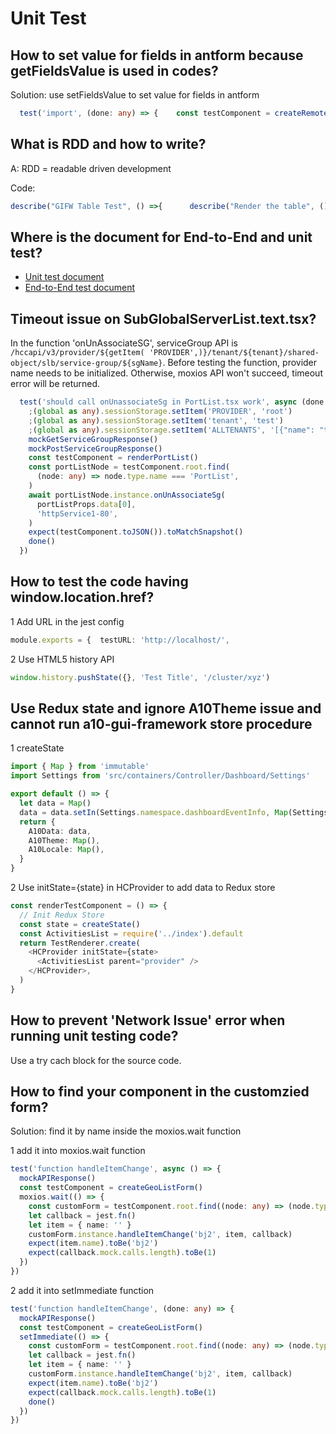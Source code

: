 # Unit Test

## How to set value for fields in antform because getFieldsValue is used in codes?

Solution: use setFieldsValue to set value for fields in antform

```typescript
  test('import', (done: any) => {    const testComponent = createRemoteImportForm()    const form = testComponent.root.find(      (node: any) => (node.type as any).name === 'RemoteImportForm',    )    form.instance.props.form.setFieldsValue(getFieldsValueImport)    setImmediate(() => {      form.instance.handleImport()      moxios.wait(() => {        expect(form.instance.props.onClose.mock.calls.length).toBe(1)        done()      })    })  })
```

## What is RDD and how to write?

A: RDD = readable driven development

Code:

```typescript
describe("GIFW Table Test", () =>{      describe("Render the table", () =>{            it("Render Column A", () => {});            .....            it("Render Operation Actions", () => {});      });​      describe("Operate the Table", () =>{            it("Click Delete Button", () => {});            .....            it("Search Filter.", () => {});      });​});
```

## Where is the document for End-to-End and unit test?

* [Unit test document](https://teams.microsoft.com/_#/docx/viewer/teams/https%3A~2F~2Fa10networks.sharepoint.com~2Fsites~2FGUIFuture~2FShared%20Documents~2FGeneral~2Fauto-test~2Funittest_handbook.docx?threadId=19%3Ae81ccb01ec2e48f9b6f4fd21da53fad6%40thread.skype&baseUrl=https%3A~2F~2Fa10networks.sharepoint.com~2Fsites~2FGUIFuture&fileId=ED9FF30D-80C8-4C55-A08E-A6C7D3C378DB&ctx=files&viewerAction=view)​
* [End-to-End test document](https://teams.microsoft.com/_#/docx/viewer/teams/https%3A~2F~2Fa10networks.sharepoint.com~2Fsites~2FGUIFuture~2FShared%20Documents~2FGeneral~2Fauto-test~2Fe2etest_handbook.docx?threadId=19%3Ae81ccb01ec2e48f9b6f4fd21da53fad6%40thread.skype&baseUrl=https%3A~2F~2Fa10networks.sharepoint.com~2Fsites~2FGUIFuture&fileId=CC8F2496-CCCB-4CCF-AA05-CCFE5F8922F7&ctx=files&viewerAction=view)​

## Timeout issue on SubGlobalServerList.text.tsx?

In the function 'onUnAssociateSG', serviceGroup API is `/hccapi/v3/provider/${getItem( 'PROVIDER',)}/tenant/${tenant}/shared-object/slb/service-group/${sgName}`. Before testing the function, provider name needs to be initialized. Otherwise, moxios API won't succeed, timeout error will be returned.

```typescript
  test('should call onUnassociateSg in PortList.tsx work', async (done: any) => {
    ;(global as any).sessionStorage.setItem('PROVIDER', 'root')
    ;(global as any).sessionStorage.setItem('tenant', 'test')
    ;(global as any).sessionStorage.setItem('ALLTENANTS', '[{"name": "test"}]')
    mockGetServiceGroupResponse()
    mockPostServiceGroupResponse()
    const testComponent = renderPortList()
    const portListNode = testComponent.root.find(
      (node: any) => node.type.name === 'PortList',
    )
    await portListNode.instance.onUnAssociateSg(
      portListProps.data[0],
      'httpService1-80',
    )
    expect(testComponent.toJSON()).toMatchSnapshot()
    done()
  })
```

## How to test the code having window.location.href?

1 Add URL in the jest config

```typescript
module.exports = {  testURL: 'http://localhost/',
```

2 Use HTML5 history API

```typescript
window.history.pushState({}, 'Test Title', '/cluster/xyz')
```

## Use Redux state and ignore A10Theme issue and cannot run a10-gui-framework store procedure

1 createState

```typescript
import { Map } from 'immutable'
import Settings from 'src/containers/Controller/Dashboard/Settings'

export default () => {
  let data = Map()
  data = data.setIn(Settings.namespace.dashboardEventInfo, Map(Settings.rangePeriod))
  return {
    A10Data: data,
    A10Theme: Map(),
    A10Locale: Map(),
  }
}
```

2 Use initState={state} in HCProvider to add data to Redux store

```typescript
const renderTestComponent = () => {
  // Init Redux Store
  const state = createState()
  const ActivitiesList = require('../index').default
  return TestRenderer.create(
    <HCProvider initState={state>
      <ActivitiesList parent="provider" />
    </HCProvider>,
  )
}
```

## How to prevent 'Network Issue' error when running unit testing code?

Use a try cach block for the source code.

## How to find your component in the customzied form?

Solution: find it by name inside the moxios.wait function

1 add it into moxios.wait function

```typescript
test('function handleItemChange', async () => {
  mockAPIResponse()
  const testComponent = createGeoListForm()
  moxios.wait(() => {
    const customForm = testComponent.root.find((node: any) => (node.type as any).name === 'GeoListForm')
    let callback = jest.fn()
    let item = { name: '' }
    customForm.instance.handleItemChange('bj2', item, callback)
    expect(item.name).toBe('bj2')
    expect(callback.mock.calls.length).toBe(1)
  })
})
```

2 add it into setImmediate function

```typescript
test('function handleItemChange', (done: any) => {
  mockAPIResponse()
  const testComponent = createGeoListForm()
  setImmediate(() => {
    const customForm = testComponent.root.find((node: any) => (node.type as any).name === 'GeoListForm')
    let callback = jest.fn()
    let item = { name: '' }
    customForm.instance.handleItemChange('bj2', item, callback)
    expect(item.name).toBe('bj2')
    expect(callback.mock.calls.length).toBe(1)
    done()
  })
})
```

